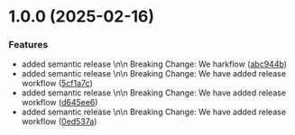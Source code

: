 # 1.0.0 (2025-02-16)

### Features

- added semantic release \n\n Breaking Change: We harkflow ([abc944b](https://github.com/yasir-a/react-calculator/commit/abc944b578799bc3f8fe4f71e8ddee5d2e1677d5))
- added semantic release \n\n Breaking Change: We have added release workflow ([5cf1a7c](https://github.com/yasir-a/react-calculator/commit/5cf1a7c538b20f8b8cd1aa3263331da847c742ef))
- added semantic release \n\n Breaking Change: We have added release workflow ([d645ee6](https://github.com/yasir-a/react-calculator/commit/d645ee62d51dd2e53ca0b561d71d0dcb2945f24d))
- added semantic release \n\n Breaking Change: We have added release workflow ([0ed537a](https://github.com/yasir-a/react-calculator/commit/0ed537ad65c73579eca948ebf447ad8ac2e34809))
